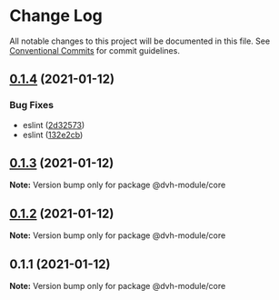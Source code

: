 # Change Log

All notable changes to this project will be documented in this file.
See [Conventional Commits](https://conventionalcommits.org) for commit guidelines.

## [0.1.4](https://github.com/danghungtb26/dvh-module-core/compare/@dvh-module/core@0.1.3...@dvh-module/core@0.1.4) (2021-01-12)


### Bug Fixes

* eslint ([2d32573](https://github.com/danghungtb26/dvh-module-core/commit/2d3257355de03a6824c78d0e226a89d12217f613))
* eslint ([132e2cb](https://github.com/danghungtb26/dvh-module-core/commit/132e2cbd3ee62f46a51e0fe6a664de93eeb57912))





## [0.1.3](https://github.com/danghungtb26/dvh-module-core/compare/@dvh-module/core@0.1.2...@dvh-module/core@0.1.3) (2021-01-12)

**Note:** Version bump only for package @dvh-module/core





## [0.1.2](https://github.com/danghungtb26/dvh-module-core/compare/@dvh-module/core@0.1.1...@dvh-module/core@0.1.2) (2021-01-12)

**Note:** Version bump only for package @dvh-module/core





## 0.1.1 (2021-01-12)

**Note:** Version bump only for package @dvh-module/core
